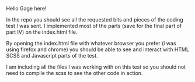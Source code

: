 Hello Gage here!

In the repo you should see all the requested bits and pieces of the coding test I was sent.
I implemented most of the parts (save for the final part of part IV) on the index.html file.

By opening the index.html file with whatever browser you prefer (i was using firefox and chrome)
you should be able to see and interact with HTML SCSS and Javascript parts of the test.

I am including all the files I was working with on this test so you should not need to compile the scss to see the other code in action.